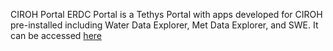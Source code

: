 CIROH Portal
ERDC Portal is a Tethys Portal with apps developed for CIROH pre-installed including Water Data Explorer, Met Data Explorer, and SWE. It can be accessed [here](http://k8s-default-ciroh-5df48cf891-26887781.us-east-1.elb.amazonaws.com)
